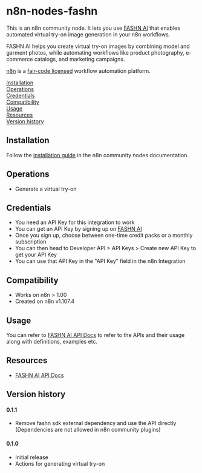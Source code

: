 # n8n-nodes-fashn

This is an n8n community node. It lets you use [FASHN AI](https://fashn.ai/) that enables automated virtual try-on image generation in your n8n workflows.

FASHN AI helps you create virtual try-on images by combining model and garment photos, while automating workflows like product photography, e-commerce catalogs, and marketing campaigns.

[n8n](https://n8n.io/) is a [fair-code licensed](https://docs.n8n.io/reference/license/) workflow automation platform.

[Installation](#installation)  
[Operations](#operations)  
[Credentials](#credentials)  <!-- delete if no auth needed -->  
[Compatibility](#compatibility)  
[Usage](#usage)  <!-- delete if not using this section -->  
[Resources](#resources)  
[Version history](#version-history)  <!-- delete if not using this section -->  

## Installation

Follow the [installation guide](https://docs.n8n.io/integrations/community-nodes/installation/) in the n8n community nodes documentation.

## Operations

- Generate a virtual try-on

## Credentials

- You need an API Key for this integration to work
- You can get an API Key by signing up on [FASHN AI](https://fashn.ai/)
- Once you sign up, choose between one-time credit packs or a monthly subscription
- You can then head to Developer API > API Keys > Create new API Key to get your API Key
- You can use that API Key in the "API Key" field in the n8n Integration

## Compatibility

- Works on n8n > 1.00
- Created on n8n v1.107.4

## Usage

You can refer to [FASHN AI API Docs](https://docs.fashn.ai/) to refer to the APIs and their usage along with definitions, examples etc.

## Resources

* [FASHN AI API Docs](https://docs.fashn.ai/)

## Version history

#### 0.1.1

- Remove fashn sdk external dependency and use the API directly (Dependencies are not allowed in n8n community plugins)

#### 0.1.0

- Initial release
- Actions for generating virtual try-on
